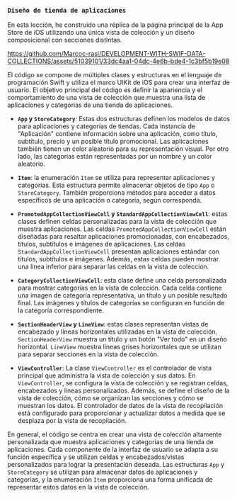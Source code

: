 ### `Diseño de tienda de aplicaciones`

En esta lección, he construido una réplica de la página principal de la App Store de iOS utilizando una única vista de colección y un diseño composicional con secciones distintas.

https://github.com/Marcoc-rasi/DEVELOPMENT-WITH-SWIF-DATA-COLLECTIONS/assets/51039101/33dc4aa1-04dc-4e6b-bde4-1c3bf5b19e08

El código se compone de múltiples clases y estructuras en el lenguaje de programación Swift y utiliza el marco UIKit de iOS para crear una interfaz de usuario. El objetivo principal del código es definir la apariencia y el comportamiento de una vista de colección que muestra una lista de aplicaciones y categorías de una tienda de aplicaciones.

- **`App` y `StoreCategory`**: Estas dos estructuras definen los modelos de datos para aplicaciones y categorías de tiendas. Cada instancia de "Aplicación" contiene información sobre una aplicación, como título, subtítulo, precio y un posible título promocional. Las aplicaciones también tienen un color aleatorio para su representación visual. Por otro lado, las categorías están representadas por un nombre y un color aleatorio.

- **`Item`**: la enumeración `Item` se utiliza para representar aplicaciones y categorías. Esta estructura permite almacenar objetos de tipo `App` o `StoreCategory`. También proporciona métodos para acceder a datos específicos de una aplicación o categoría, según corresponda.

- **`PromotedAppCollectionViewCell` y `StandardAppCollectionViewCell`**: estas clases definen celdas personalizadas para la vista de colección que muestra aplicaciones. Las celdas `PromotedAppCollectionViewCell` están diseñadas para resaltar aplicaciones promocionadas, con encabezados, títulos, subtítulos e imágenes de aplicaciones. Las celdas `StandardAppCollectionViewCell` presentan aplicaciones estándar con títulos, subtítulos e imágenes. Además, estas celdas pueden mostrar una línea inferior para separar las celdas en la vista de colección.

- **`CategoryCollectionViewCell`**: esta clase define una celda personalizada para mostrar categorías en la vista de colección. Cada celda contiene una imagen de categoría representativa, un título y un posible resultado final. Las imágenes y títulos de categorías se configuran en función de la categoría correspondiente.

- **`SectionHeaderView` y `LineView`**: estas clases representan vistas de encabezado y líneas horizontales utilizadas en la vista de colección. `SectionHeaderView` muestra un título y un botón "Ver todo" en un diseño horizontal. `LineView` muestra líneas grises horizontales que se utilizan para separar secciones en la vista de colección.

- **`ViewController`**: La clase `ViewController` es el controlador de vista principal que administra la vista de colección y sus datos. En `ViewController`, se configura la vista de colección y se registran celdas, encabezados y líneas personalizados. Además, se define el diseño de la vista de colección, cómo se organizan las secciones y cómo se muestran los datos. El controlador de datos de la vista de recopilación está configurado para proporcionar y actualizar datos a medida que se desplaza por la vista de recopilación.

En general, el código se centra en crear una vista de colección altamente personalizada que muestra aplicaciones y categorías de una tienda de aplicaciones. Cada componente de la interfaz de usuario se adapta a su función específica y se utilizan celdas y encabezados/vistas personalizados para lograr la presentación deseada. Las estructuras `App` y `StoreCategory` se utilizan para almacenar datos de aplicaciones y categorías, y la enumeración `Item` proporciona una forma unificada de representar estos datos en la vista de colección.
